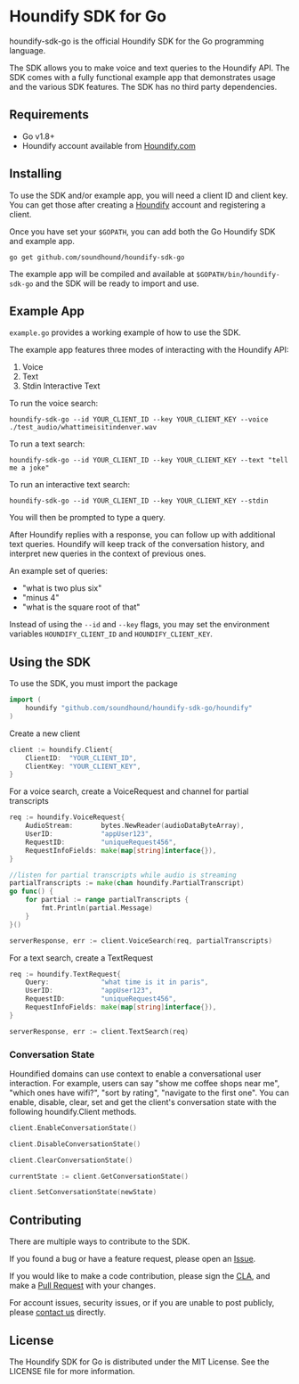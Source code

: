 # Houndify SDK for Go

houndify-sdk-go is the official Houndify SDK for the Go programming language.

The SDK allows you to make voice and text queries to the Houndify API. The SDK comes with a fully functional example app that demonstrates usage and the various SDK features. The SDK has no third party dependencies.

## Requirements

- Go v1.8+
- Houndify account available from [Houndify.com](https://www.houndify.com)

## Installing

To use the SDK and/or example app, you will need a client ID and client key. You can get those after creating a [Houndify](https://www.houndify.com) account and registering a client.

Once you have set your `$GOPATH`, you can add both the Go Houndify SDK and example app.

```
go get github.com/soundhound/houndify-sdk-go
```

The example app will be compiled and available at `$GOPATH/bin/houndify-sdk-go` and the SDK will be ready to import and use.

## Example App

`example.go` provides a working example of how to use the SDK.

The example app features three modes of interacting with the Houndify API:

1. Voice
2. Text
3. Stdin Interactive Text

To run the voice search:

```
houndify-sdk-go --id YOUR_CLIENT_ID --key YOUR_CLIENT_KEY --voice ./test_audio/whattimeisitindenver.wav
```

To run a text search:

```
houndify-sdk-go --id YOUR_CLIENT_ID --key YOUR_CLIENT_KEY --text "tell me a joke"
```

To run an interactive text search:

```
houndify-sdk-go --id YOUR_CLIENT_ID --key YOUR_CLIENT_KEY --stdin
```

You will then be prompted to type a query.

After Houndify replies with a response, you can follow up with additional text queries. Houndify will keep track of the conversation history, and interpret new queries in the context of previous ones.

An example set of queries:
 - "what is two plus six"
 - "minus 4"
 - "what is the square root of that"

Instead of using the `--id` and `--key` flags, you may set the environment variables `HOUNDIFY_CLIENT_ID` and `HOUNDIFY_CLIENT_KEY`.

## Using the SDK

To use the SDK, you must import the package

```go
import (
    houndify "github.com/soundhound/houndify-sdk-go/houndify"
)
```

Create a new client

```go
client := houndify.Client{
    ClientID:  "YOUR_CLIENT_ID",
    ClientKey: "YOUR_CLIENT_KEY",
}
```

For a voice search, create a VoiceRequest and channel for partial transcripts

```go
req := houndify.VoiceRequest{
    AudioStream:       bytes.NewReader(audioDataByteArray),
    UserID:            "appUser123",
    RequestID:         "uniqueRequest456",
    RequestInfoFields: make(map[string]interface{}),
}

//listen for partial transcripts while audio is streaming
partialTranscripts := make(chan houndify.PartialTranscript)
go func() {
    for partial := range partialTranscripts {
        fmt.Println(partial.Message)
    }
}()

serverResponse, err := client.VoiceSearch(req, partialTranscripts)
```

For a text search, create a TextRequest

```go
req := houndify.TextRequest{
    Query:             "what time is it in paris",
    UserID:            "appUser123",
    RequestID:         "uniqueRequest456",
    RequestInfoFields: make(map[string]interface{}),
}

serverResponse, err := client.TextSearch(req)
```

### Conversation State

Houndified domains can use context to enable a conversational user interaction. For example, users can say "show me coffee shops near me", "which ones have wifi?", "sort by rating", "navigate to the first one". You can enable, disable, clear, set and get the client's conversation state with the following houndify.Client methods.

```go
client.EnableConversationState()

client.DisableConversationState()

client.ClearConversationState()

currentState := client.GetConversationState()

client.SetConversationState(newState)
```

## Contributing

There are multiple ways to contribute to the SDK.

If you found a bug or have a feature request, please open an [Issue](https://github.com/soundhound/houndify-sdk-go/issues).

If you would like to make a code contribution, please sign the [CLA](https://cla-assistant.io/soundhound/houndify-sdk-go), and make a [Pull Request](https://github.com/soundhound/houndify-sdk-go/pulls) with your changes.

For account issues, security issues, or if you are unable to post publicly, please [contact us](https://www.houndify.com/contact) directly.

## License

The Houndify SDK for Go is distributed under the MIT License. See the LICENSE file for more information.
